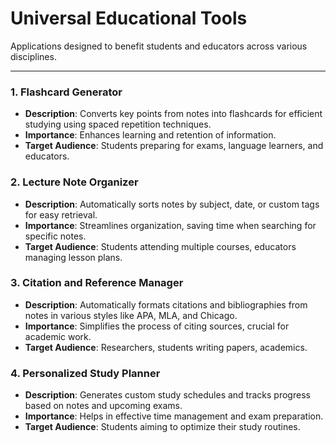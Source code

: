 # Universal Educational Tools

Applications designed to benefit students and educators across various disciplines.

---

### 1. Flashcard Generator

- **Description**: Converts key points from notes into flashcards for efficient studying using spaced repetition techniques.
- **Importance**: Enhances learning and retention of information.
- **Target Audience**: Students preparing for exams, language learners, and educators.

### 2. Lecture Note Organizer

- **Description**: Automatically sorts notes by subject, date, or custom tags for easy retrieval.
- **Importance**: Streamlines organization, saving time when searching for specific notes.
- **Target Audience**: Students attending multiple courses, educators managing lesson plans.

### 3. Citation and Reference Manager

- **Description**: Automatically formats citations and bibliographies from notes in various styles like APA, MLA, and Chicago.
- **Importance**: Simplifies the process of citing sources, crucial for academic work.
- **Target Audience**: Researchers, students writing papers, academics.

### 4. Personalized Study Planner

- **Description**: Generates custom study schedules and tracks progress based on notes and upcoming exams.
- **Importance**: Helps in effective time management and exam preparation.
- **Target Audience**: Students aiming to optimize their study routines.
